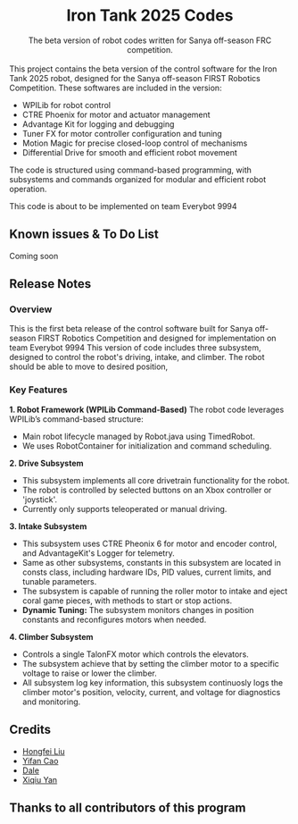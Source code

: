 <div align="center">
<h1>Iron Tank 2025 Codes</h1>
The beta version of robot codes written for Sanya off-season FRC competition.<br><br>

</div>
This project contains the beta version of the control software for the Iron Tank 2025 robot, designed for the Sanya off-season FIRST Robotics Competition. These softwares are included in the version: 

* WPILib for robot control
* CTRE Phoenix for motor and actuator management
* Advantage Kit for logging and debugging
* Tuner FX for motor controller configuration and tuning
* Motion Magic for precise closed-loop control of mechanisms
* Differential Drive for smooth and efficient robot movement

The code is structured using command-based programming, with subsystems and commands organized for modular and efficient robot operation.

This code is about to be implemented on team Everybot 9994

## Known issues & To Do List

Coming soon

## Release Notes

### Overview
This is the first beta release of the control software built for Sanya off-season FIRST Robotics Competition and designed for implementation on team Everybot 9994
This version of code includes three subsystem, designed to control the robot's driving, intake, and climber.
The robot should be able to move to desired position, 
### Key Features

**1. Robot Framework (WPILib Command-Based)**
The robot code leverages WPILib’s command-based structure:
- Main robot lifecycle managed by Robot.java using TimedRobot.
- We uses RobotContainer for initialization and command scheduling.

**2. Drive Subsystem**
- This subsystem implements all core drivetrain functionality for the robot.
- The robot is controlled by selected buttons on an Xbox controller or 'joystick'.
- Currently only supports teleoperated or manual driving.

**3. Intake Subsystem**
- This subsystem uses CTRE Pheonix 6 for motor and encoder control, and AdvantageKit's Logger for telemetry.
- Same as other subsystems, constants in this subsystem are located in consts class, including hardware IDs, PID values, current limits, and tunable parameters.
- The subsystem is capable of running the roller motor to intake and eject coral game pieces, with methods to start or stop actions.
- **Dynamic Tuning:** The subsystem monitors changes in position constants and reconfigures motors when needed.

**4. Climber Subsystem**
- Controls a single TalonFX motor which controls the elevators.
- The subsystem achieve that by setting the climber motor to a specific voltage to raise or lower the climber.
- All subsystem log key information, this subsystem continuosly logs the climber motor's position, velocity, current, and voltage for diagnostics and monitoring.

## Credits

- [Hongfei Liu](https://github.com/AlltAWD)
- [Yifan Cao](https://github.com/MemoryArray)
- [Dale](https://github.com/Dale-D-A)
- [Xiqiu Yan](https://github.com/KuanYan666)

## Thanks to all contributors of this program

